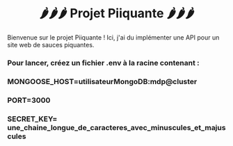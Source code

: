 <div align = "center">
  <h1> 🌶️🌶️🌶️ Projet Piiquante 🌶️🌶️🌶️</h1>
</div>
Bienvenue sur le projet Piiquante ! Ici, j'ai du implémenter une API pour un site web de sauces piquantes.


### Pour lancer, créez un fichier .env à la racine contenant : 
### MONGOOSE_HOST=utilisateurMongoDB:mdp@cluster
### PORT=3000
### SECRET_KEY= une_chaine_longue_de_caracteres_avec_minuscules_et_majuscules
